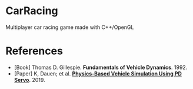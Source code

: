 # CarRacing
Multiplayer car racing game made with C++/OpenGL

# References
 - [Book] Thomas D. Gillespie. **Fundamentals of Vehicle Dynamics**. 1992.
 - [Paper] K, Dauen; et al. [**Physics-Based Vehicle Simulation Using PD Servo**](https://www.mdpi.com/2076-3417/9/22/4949/htm). 2019.
